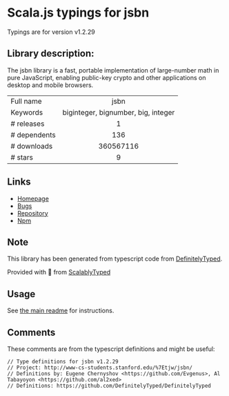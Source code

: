 
# Scala.js typings for jsbn

Typings are for version v1.2.29

## Library description:
The jsbn library is a fast, portable implementation of large-number math in pure JavaScript, enabling public-key crypto and other applications on desktop and mobile browsers.

|                    |                 |
| ------------------ | :-------------: |
| Full name          | jsbn |
| Keywords           | biginteger, bignumber, big, integer |
| # releases         | 1 |
| # dependents       | 136 |
| # downloads        | 360567116 |
| # stars            | 9 |

## Links
- [Homepage](https://github.com/andyperlitch/jsbn#readme)
- [Bugs](https://github.com/andyperlitch/jsbn/issues)
- [Repository](https://github.com/andyperlitch/jsbn)
- [Npm](https://www.npmjs.com/package/jsbn)
    


## Note
This library has been generated from typescript code from [DefinitelyTyped](https://definitelytyped.org).

Provided with :purple_heart: from [ScalablyTyped](https://github.com/oyvindberg/ScalablyTyped)

## Usage
See [the main readme](../../readme.md) for instructions.

## Comments

These comments are from the typescript definitions and might be useful:
```
// Type definitions for jsbn v1.2.29
// Project: http://www-cs-students.stanford.edu/%7Etjw/jsbn/
// Definitions by: Eugene Chernyshov <https://github.com/Evgenus>, Al Tabayoyon <https://github.com/al2xed>
// Definitions: https://github.com/DefinitelyTyped/DefinitelyTyped

```

